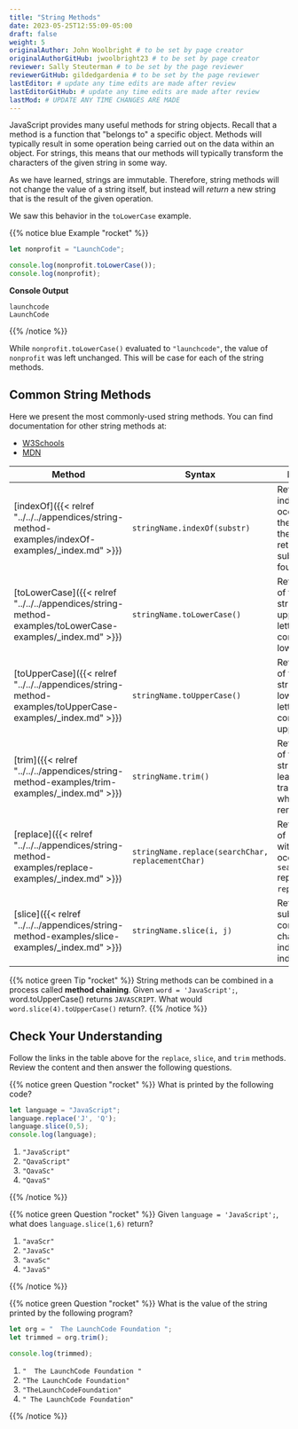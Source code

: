 ```yaml
---
title: "String Methods"
date: 2023-05-25T12:55:09-05:00
draft: false
weight: 5
originalAuthor: John Woolbright # to be set by page creator
originalAuthorGitHub: jwoolbright23 # to be set by page creator
reviewer: Sally Steuterman # to be set by the page reviewer
reviewerGitHub: gildedgardenia # to be set by the page reviewer
lastEditor: # update any time edits are made after review
lastEditorGitHub: # update any time edits are made after review
lastMod: # UPDATE ANY TIME CHANGES ARE MADE
---
```


JavaScript provides many useful methods for string objects. Recall that a method is a function that "belongs to" a specific object. Methods will typically result in some operation being carried out on the data within an object. For strings, this means that our methods will typically transform the characters of the given string in some way.

As we have learned, strings are immutable. Therefore, string methods will not change the value of a string itself, but instead will *return* a new string that is the result of the given operation.

We saw this behavior in the `toLowerCase` example.

{{% notice blue Example "rocket" %}}
```javascript
let nonprofit = "LaunchCode";

console.log(nonprofit.toLowerCase());
console.log(nonprofit);
```

**Console Output**

```console
launchcode
LaunchCode
```
{{% /notice %}}

While `nonprofit.toLowerCase()` evaluated to `"launchcode"`, the value of `nonprofit` was left unchanged. This will be case for each of the string methods.

## Common String Methods

Here we present the most commonly-used string methods. You can find documentation for other string methods at:

- [W3Schools](https://www.w3schools.com/jsref/jsref_obj_string.asp)
- [MDN](https://developer.mozilla.org/en-US/docs/Web/JavaScript/Reference/Global_Objects/String#Methods_2)

| Method                                      | Syntax                                  | Description                                                                                   |
|---------------------------------------------|-----------------------------------------|-----------------------------------------------------------------------------------------------|
| [indexOf]({{< relref "../../../appendices/string-method-examples/indexOf-examples/_index.md" >}})          | `stringName.indexOf(substr)`           | Returns the index of the first occurrence of the substring in the string, and returns -1 if the substring is not found.                                    |
| [toLowerCase]({{< relref "../../../appendices/string-method-examples/toLowerCase-examples/_index.md" >}})   | `stringName.toLowerCase()`             | Returns a copy of the given string, with all uppercase letters converted to lowercase.       |
| [toUpperCase]({{< relref "../../../appendices/string-method-examples/toUpperCase-examples/_index.md" >}})   | `stringName.toUpperCase()`             | Returns a copy of the given string, with all lowercase letters converted to uppercase.       |
| [trim]({{< relref "../../../appendices/string-method-examples/trim-examples/_index.md" >}})                 | `stringName.trim()`                    | Returns a copy of the given string with the leading and trailing whitespace removed.         |
| [replace]({{< relref "../../../appendices/string-method-examples/replace-examples/_index.md" >}})           | `stringName.replace(searchChar, replacementChar)` | Returns a copy of `stringName`, with the first occurrence of `searchChar` replaced by `replacementChar`. |
| [slice]({{< relref "../../../appendices/string-method-examples/slice-examples/_index.md" >}})               | `stringName.slice(i, j)`               | Returns the substring consisting of characters from index `i` through index `j-1`.           |

{{% notice green Tip "rocket" %}}
String methods can be combined in a process called **method chaining**. Given `word = 'JavaScript';`, word.toUpperCase() returns `JAVASCRIPT`. What would `word.slice(4).toUpperCase()` return?.
{{% /notice %}}

## Check Your Understanding

Follow the links in the table above for the `replace`, `slice`, and `trim` methods. Review the content and then answer the following questions.

{{% notice green Question "rocket" %}}
What is printed by the following code?

```javascript
let language = "JavaScript";
language.replace('J', 'Q');
language.slice(0,5);
console.log(language);
```

1. `"JavaScript"`
1. `"QavaScript"`
1. `"QavaSc"`
1. `"QavaS"`

<!-- Solution: JavaScript -->
{{% /notice %}}

{{% notice green Question "rocket" %}}
Given `language = 'JavaScript';`, what does `language.slice(1,6)` return?

1. ``"avaScr"``
1. ``"JavaSc"``
1. ``"avaSc"``
1. ``"JavaS"``

<!-- Solution: avaSc -->
{{% /notice %}}

{{% notice green Question "rocket" %}}
What is the value of the string printed by the following program?

```javascript
let org = "  The LaunchCode Foundation ";
let trimmed = org.trim();

console.log(trimmed);
```

1. `"  The LaunchCode Foundation "`
1. `"The LaunchCode Foundation"`
1. `"TheLaunchCodeFoundation"`
1. `" The LaunchCode Foundation"`

<!-- Solution: The LaunchCode Foundation -->
{{% /notice %}}